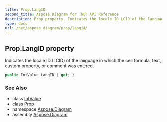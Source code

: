 ```yaml
---
title: Prop.LangID
second_title: Aspose.Diagram for .NET API Reference
description: Prop property. Indicates the locale ID LCID of the language in which the cell formula text custom property or comment was entered
type: docs
url: /net/aspose.diagram/prop/langid/
---
```

## Prop.LangID property

Indicates the locale ID (LCID) of the language in which the cell formula, text, custom property, or comment was entered.

```csharp
public IntValue LangID { get; }
```

### See Also

* class [IntValue](../../intvalue/)
* class [Prop](../)
* namespace [Aspose.Diagram](../../prop/)
* assembly [Aspose.Diagram](../../../)


